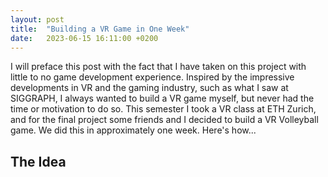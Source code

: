 ```yaml
---
layout: post
title:  "Building a VR Game in One Week"
date:   2023-06-15 16:11:00 +0200
---
```


I will preface this post with the fact that I have taken on this project with little to no game development experience. Inspired by the impressive developments in VR and the gaming industry, such as what I saw at SIGGRAPH, I always wanted to build a VR game myself, but never had the time or motivation to do so. This semester I took a VR class at ETH Zurich, and for the final project some friends and I decided to build a VR Volleyball game. We did this in approximately one week. Here's how...

## The Idea
